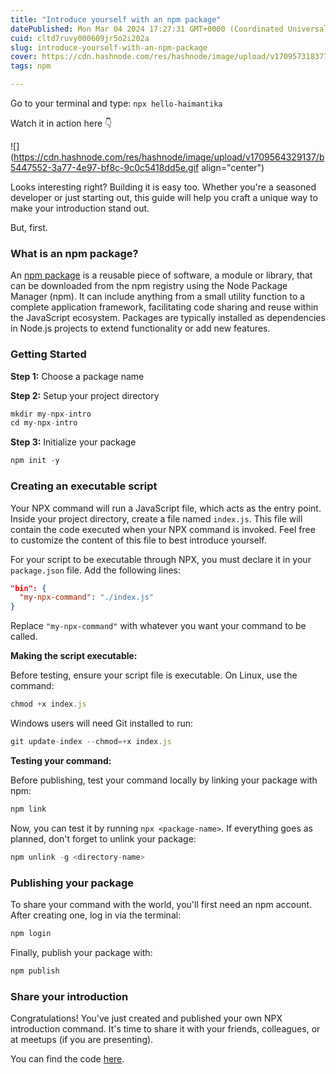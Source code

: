 ```yaml
---
title: "Introduce yourself with an npm package"
datePublished: Mon Mar 04 2024 17:27:31 GMT+0000 (Coordinated Universal Time)
cuid: cltd7ruvy000609jr5o2i202a
slug: introduce-yourself-with-an-npm-package
cover: https://cdn.hashnode.com/res/hashnode/image/upload/v1709573183770/e6d06738-314a-4bde-9f30-2faf50527e8c.png
tags: npm

---
```


Go to your terminal and type: `npx hello-haimantika`

Watch it in action here 👇

![](https://cdn.hashnode.com/res/hashnode/image/upload/v1709564329137/b5447552-3a77-4e97-bf8c-9c0c5418dd5e.gif align="center")

Looks interesting right? Building it is easy too. Whether you're a seasoned developer or just starting out, this guide will help you craft a unique way to make your introduction stand out.

But, first.

### What is an npm package?

An [npm package](https://docs.npmjs.com/about-packages-and-modules) is a reusable piece of software, a module or library, that can be downloaded from the npm registry using the Node Package Manager (npm). It can include anything from a small utility function to a complete application framework, facilitating code sharing and reuse within the JavaScript ecosystem. Packages are typically installed as dependencies in Node.js projects to extend functionality or add new features.

### Getting Started

**Step 1:** Choose a package name

**Step 2:** Setup your project directory

```javascript
mkdir my-npx-intro
cd my-npx-intro
```

**Step 3:** Initialize your package

```javascript
npm init -y
```

### Creating an executable script

Your NPX command will run a JavaScript file, which acts as the entry point. Inside your project directory, create a file named `index.js`. This file will contain the code executed when your NPX command is invoked. Feel free to customize the content of this file to best introduce yourself.

For your script to be executable through NPX, you must declare it in your `package.json` file. Add the following lines:

```json
"bin": {
  "my-npx-command": "./index.js"
}
```

Replace `"my-npx-command"` with whatever you want your command to be called.

**Making the script executable:**

Before testing, ensure your script file is executable. On Linux, use the command:

```javascript
chmod +x index.js
```

Windows users will need Git installed to run:

```javascript
git update-index --chmod=+x index.js
```

**Testing your command:**

Before publishing, test your command locally by linking your package with npm:

```javascript
npm link
```

Now, you can test it by running `npx <package-name>`. If everything goes as planned, don't forget to unlink your package:

```javascript
npm unlink -g <directory-name>
```

### Publishing your package

To share your command with the world, you'll first need an npm account. After creating one, log in via the terminal:

```javascript
npm login
```

Finally, publish your package with:

```javascript
npm publish
```

### Share your introduction

Congratulations! You've just created and published your own NPX introduction command. It's time to share it with your friends, colleagues, or at meetups (if you are presenting).

You can find the code [here](https://github.com/Haimantika/introduction-npm-package).